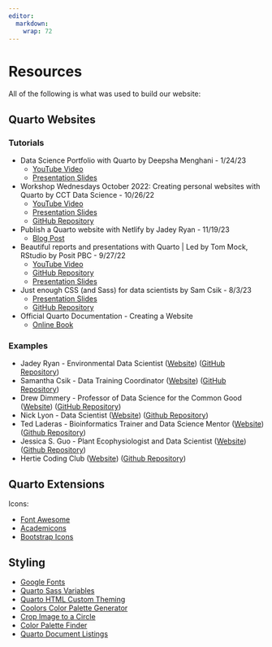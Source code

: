 ```yaml
---
editor: 
  markdown: 
    wrap: 72
---
```


# Resources

All of the following is what was used to build our website:

## Quarto Websites

### Tutorials

-   Data Science Portfolio with Quarto by Deepsha Menghani - 1/24/23
    -   [YouTube Video](https://www.youtube.com/watch?v=xtSFXtDf4cM)
    -   [Presentation
        Slides](https://deepshamenghani.quarto.pub/portfolio-with-quarto-workshop/#/title-slide)
-   Workshop Wednesdays October 2022: Creating personal websites with
    Quarto by CCT Data Science - 10/26/22
    -   [YouTube
        Video](https://youtu.be/GsoBkxrK9Vg?si=BMPG5UFepM6_tt8R)
    -   [Presentation
        Slides](https://viz.datascience.arizona.edu/quarto-websites/quarto-websites.html#/personal-websites-with-quarto)
    -   [GitHub
        Repository](https://github.com/cct-datascience/CALS-workshops/tree/main/202210-quarto-website)
-   Publish a Quarto website with Netlify by Jadey Ryan - 11/19/23
    -   [Blog
        Post](https://jadeyryan.com/blog/2023-11-19_publish-quarto-website/)
-   Beautiful reports and presentations with Quarto \| Led by Tom Mock,
    RStudio by Posit PBC - 9/27/22
    -   [YouTube
        Video](https://www.youtube.com/watch?v=hbf7Ai3jnxY&list=PLNuj1Dnarqy7ovHFrKTYDuD545QuaTkpA&index=3)
    -   [GitHub
        Repository](https://github.com/jthomasmock/quarto-reporting)
    -   [Presentation
        Slides](https://thomasmock.quarto.pub/reports-presentations/)
-   Just enough CSS (and Sass) for data scientists by Sam Csik - 8/3/23
    -   [Presentation
        Slides](https://samanthacsik.github.io/just-enough-css-sass/#/title-slide)
    -   [GitHub
        Repository](https://github.com/samanthacsik/just-enough-css-sass)
-   Official Quarto Documentation - Creating a Website
    -   [Online Book](https://quarto.org/docs/websites/)

### Examples

-   Jadey Ryan - Environmental Data Scientist
    ([Website](https://jadeyryan.com/)) ([GitHub
    Repository](https://github.com/jadeynryan/jadey_website))
-   Samantha Csik - Data Training Coordinator
    ([Website](https://samanthacsik.github.io/)) ([GitHub
    Repository](https://github.com/samanthacsik/samanthacsik.github.io/tree/main))
-   Drew Dimmery - Professor of Data Science for the Common Good
    ([Website](https://ddimmery.com/)) ([GitHub
    Repository](https://github.com/ddimmery/quarto-website))
-   Nick Lyon - Data Scientist ([Website](https://njlyon0.github.io/))
    ([Github Repository](https://github.com/njlyon0/njlyon0.github.io))
-   Ted Laderas - Bioinformatics Trainer and Data Science Mentor
    ([Website](https://laderast.github.io/)) ([Github
    Repository](https://github.com/laderast/laderast.github.io))
-   Jessica S. Guo - Plant Ecophysiologist and Data Scientist
    ([Website](https://jessicaguo.github.io/)) ([Github
    Repository](https://github.com/jessicaguo/jessicaguo.github.io))
-   Hertie Coding Club ([Website](https://www.hertiecodingclub.com/))
    ([Github Repository](https://github.com/jurjoroa/hcc-website))

## Quarto Extensions

Icons:

-   [Font Awesome](https://github.com/quarto-ext/fontawesome)
-   [Academicons](https://github.com/schochastics/academicons)
-   [Bootstrap Icons](https://github.com/shafayetShafee/bsicons)

## Styling

-   [Google Fonts](https://fonts.google.com/)
-   [Quarto Sass
    Variables](https://quarto.org/docs/output-formats/html-themes.html#sass-variables)
-   [Quarto HTML Custom
    Theming](https://quarto.org/docs/output-formats/html-themes.html#custom-themes)
-   [Coolors Color Palette Generator](https://coolors.co/)
-   [Crop Image to a Circle](https://crop-circle.imageonline.co/)
-   [Color Palette
    Finder](https://r-graph-gallery.com/color-palette-finder)
-   [Quarto Document
    Listings](https://quarto.org/docs/websites/website-listings.html#overview)
